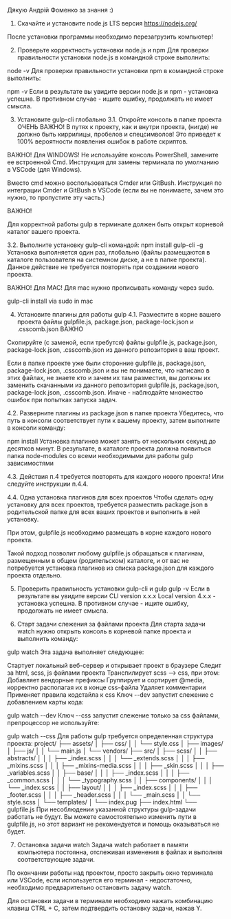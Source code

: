Дякую Андрій Фоменко за знання :)

1. Скачайте и установите node.js
LTS версия https://nodejs.org/

После установки программы необходимо перезагрузить компьютер!

2. Проверьте корректность установки node.js и npm
Для проверки правильности установки node.js в командной строке выполнить:

node -v
Для проверки правильности установки npm в командной строке выполнить:

npm -v
Если в результате вы увидите версии node.js и npm - установка успешна. В противном случае - ищите ошибку, продолжать не имеет смысла.

3. Установите gulp-cli глобально
3.1. Откройте консоль в папке проекта
ОЧЕНЬ ВАЖНО!
В путях к проекту, как и внутри проекта, (нигде) не должно быть киррилицы, пробелов и спецсимволов!
Это приведет к 100% вероятности появления ошибок в работе скриптов.

ВАЖНО! Для WINDOWS!
Не используйте консоль PowerShell, замените ее встроенной Cmd.
Инструкция для замены терминала по умолчанию в VSCode (для Windows).

Вместо cmd можно воспользоваться Cmder или GitBush. Инструкция по интеграции Cmder и GitBush в VSCode (если вы не понимаете, зачем это нужно, то пропустите эту часть.)

ВАЖНО!

Для корректной работы gulp в терминале должен быть открыт корневой каталог вашего проекта.

3.2. Выполните установку gulp-cli командой:
npm install gulp-cli -g
Установка выполняется один раз, глобально (файлы размещаются в каталоге пользователя на системном диске, а не в папке проекта). Данное действие не требуется повторять при созданиии нового проекта.

ВАЖНО! Для MAC!
Для mac нужно прописывать команду через sudo.

gulp-cli install via sudo in mac

4. Установите плагины для работы gulp
4.1. Разместите в корне вашего проекта файлы gulpfile.js, package.json, package-lock.json и .csscomb.json
ВАЖНО

Скопируйте (с заменой, если требутся) файлы gulpfile.js, package.json, package-lock.json, .csscomb.json из данного репозитория в ваш проект.

Если в папке проекте уже были сторонние gulpfile.js, package.json, package-lock.json, .csscomb.json и вы не понимаете, что написано в этих файлах, не знаете кто и зачем их там разместил, вы должны их заменить скачанными из данного репозитория gulpfile.js, package.json, package-lock.json, .csscomb.json.
Иначе - наблюдайте множество ошибок при попытках запуска задач.

4.2. Разверните плагины из package.json в папке проекта
Убедитесь, что путь в консоли соответствует пути к вашему проекту, затем выполните в консоли команду:

npm install
Установка плагинов может занять от нескольких секунд до десятков минут.
В результате, в каталоге проекта должна появиться папка node-modules со всеми необходимыми для работы gulp зависимостями

4.3. Действия п.4 требуется повторять для каждого нового проекта!
Или следуйте инструкции п.4.4.

4.4. Одна установка плагинов для всех проектов
Чтобы сделать одну установку для всех проектов, требуется разместить package.json в родительской папке для всех ваших проектов и выполнить в ней установку.

При этом, gulpfile.js необходимо размещать в корне каждого нового проекта.

Такой подход позволит любому gulpfile.js обращаться к плагинам, размещенным в общем (родительском) каталоге, и от вас не потребуется установка плагинов из списка package.json для каждого проекта отдельно.

5. Проверить правильность установки gulp-cli и gulp
gulp -v
Если в результате вы увидите версии
CLI version x.x.x
Local version 4.x.x - установка успешна.
В противном случае - ищите ошибку, продолжать не имеет смысла.

6. Старт задачи слежения за файлами проекта
Для старта задачи watch нужно открыть консоль в корневой папке проекта и выполнить команду:

gulp watch
Эта задача выполняет следующее:

Стартует локальный веб-сервер и открывает проект в браузере
Следит за html, scss, js файлами проекта
Транспилирует scss --> css, при этом:
Добавляет вендорные префиксы
Группирует и сортирует @media, корректно располагая их в конце css-файла
Удаляет комментарии
Применяет правила кодстайла к css
Ключ --dev запустит слежение с добавлением карты кода:

gulp watch --dev
Ключ --css запустит слежение только за css файлами, препроцессор не используйте:

gulp watch --css
Для работы gulp требуется определенная структура проекта:
project/
├── assets/
│   ├── css/
│   │   └── style.css
│   ├── images/
│   ├── js/
│   │   └── main.js
│   └── vendors/
├── src/
│   ├── scss/
│   │   ├── abstracts/
│   │   │   ├── _index.scss
│   │   │   └── _extends.scss
│   │   │   ├── _mixins.scss
│   │   │   ├── _mixins-media.scss
│   │   │   ├── _skin.scss
│   │   │   ├── _variables.scss
│   │   ├── base/
│   │   │   ├── _index.scss
│   │   │   ├── _common.scss
│   │   │   └── _typography.scss
│   │   ├── components/
│   │   │   └── _index.scss
│   │   ├── layout/
│   │   │   ├── _index.scss
│   │   │   ├── _footer.scss
│   │   │   ├── _header.scss
│   │   │   └── _main.scss
│   │   └── style.scss
│   └── templates/
│       └── index.pug
├── index.html
└── gulpfile.js
При несоблюдении указанной структуры gulp-задачи работать не будут. Вы можете самостоятельно изменить пути в gulpfile.js, но этот вариант не рекомендуется и помощь оказываться не будет.

7. Остановка задачи watch
Задача watch работает в памяти компьютера постоянна, отслеживая изменения в файлах и выполняя соответствующие задачи.

По окончании работы над проектом, просто закрыть окно терминала или VSCode, если используется его терминал - недостаточно, необходимо предварительно остановить задачу watch.

Для остановки задачи в терминале необходимо нажать комбинацию клавиш CTRL + C, затем подтвердить остановку задачи, нажав Y.
